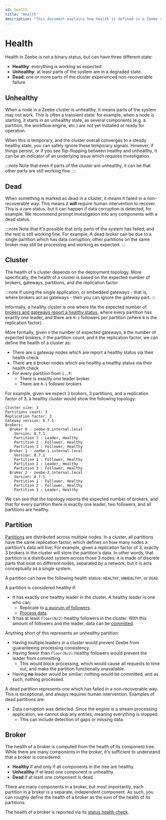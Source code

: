 ```yaml
---
id: health
title: "Health"
description: "This document explains how health is defined in a Zeebe cluster."
---
```


# Health

Health in Zeebe is not a binary status, but can have three different state:

- **Healthy**: everything is working as expected.
- **Unhealthy**: at least parts of the system are in a degraded state.
- **Dead**: one or more parts of the cluster experienced non-recoverable failure.

## Unhealthy

When a node in a Zeebe cluster is unhealthy, it means parts of the system may not work. This is often a transient state: for example, when a node is
starting, it starts in an unhealthy state, as several components (e.g. a partition, the workflow engine, etc.) are not yet installed or ready for
operation.

When this is temporary, and the cluster overall converges to a steady healthy state, you can safely ignore these temporary signals. However, if things
persist, or if you see flip-flopping between healthy and unhealthy, it can be an indicator of an underlying issue which requires investigation.

:::note
Note that even if parts of the cluster are unhealthy, it can be that other parts are still working fine.
:::

## Dead

When something is marked as dead in a cluster, it means it failed in a non-recoverable way. This means it **will** require human intervention to recover.
This is a rare status, but it can happen if data corruption is detected, for example. We recommend prompt investigation into any components with a dead
status.

:::note
Note that it's possible that only parts of the system has failed, and the rest is still working fine. For example, A dead broker can be due to a single
partition which has data corruption; other partitions on the same broker may still be processing and working as expected.
:::

## Cluster

The health of a cluster depends on the deployment topology. More specifically, the health of a cluster is based on the expected number of brokers,
gateways, partitions, and the replication factor.

:::note
If using the single application, or embedded gateways - that is, where brokers act as gateways - then you can ignore the gateway part.
:::

Informally, a healthy cluster is one where the the expected number of
[brokers and gateways report a healthy status](../../../self-managed/zeebe-deployment/operations/health.md), where every partition has exactly one leader, and
there are `N-1` followers per partition (where `N` is the replication factor).

More formally, given `G` the number of expected gateways, `B` the number of expected brokers, `P` the partition count, and `R` the replication factor, we can
define the health of a cluster as:

- There are `G` gateway nodes which are report a healthy status via their health check
- There are `B` broker nodes which are healthy a healthy status via their health check
- For every partition from `1..P`:
  - There is exactly one leader broker
  - There are `R-1` follower brokers

For example, given we expect 3 brokers, 3 partitions, and a replication factor of 3, a healthy cluster would show the following topology:

```
Cluster size: 3
Partitions count: 3
Replication factor: 3
Gateway version: 8.7.1
Brokers:
  Broker 0 - zeebe-0.internal.local
    Version: 8.7.1
    Partition 1 : Leader, Healthy
    Partition 2 : Follower, Healthy
    Partition 3 : Follower, Healthy
  Broker 1 - zeebe-1.internal.local
    Version: 8.7.1
    Partition 1 : Follower, Healthy
    Partition 2 : Leader, Healthy
    Partition 3 : Follower, Healthy
  Broker 2 - zeebe-2.internal.local
    Version: 8.7.1
    Partition 1 : Follower, Healthy
    Partition 2 : Follower, Healthy
    Partition 3 : Leader, Healthy
```

We can see that the topology reports the expected number of brokers, and that for every partition there is exactly one leader, two followers, and all partitions are healthy.

## Partition

[Partitions](./partitions.md) are distributed across multiple nodes. In a cluster, all partitions have the
same replication factor, which defines on how many nodes a partition's data will live. For example, given a replication factor of 3, exactly 3 brokers
in the cluster will store the partition's data. In other words, that partition is a distributed system across those 3 nodes: it is made of discrete parts
that exist on different nodes, separated by a network, but it is acts conceptually as a single system.

A partition can have the following health status: `HEALTHY`, `UNHEALTHY`, or `DEAD`.

A partition is considered healthy if:

- It has exactly one healthy leader in the cluster. A healthy leader is one who can:
  - Replicate to [a quorum of followers](./clustering.md#raft-consensus-and-replication-protocol).
  - [Process data](./internal-processing.md).
- It has at least `floor(N/2)` healthy followers in the cluster. With this amount of followers and the leader, data can be
  [committed](./clustering.md#commit).

Anything short of this represents an unhealthy partition:

- Having multiple leaders in a cluster would prevent Zeebe from guaranteeing processing consistency.
- Having fewer than `floor(N/2)` healthy followers would prevent the leader from committing.
  - This would block processing, which would cause all requests to time out, and make the partition functionally unavailable.
- Having **no** leader would be similar: nothing would be committed, and as such, nothing processed.

A dead partition represents one which has failed in a non-recoverable way. This is exceptional, and always requires human intervention. Examples of dead
partitions are:

- Data corruption was detected. Since the engine is a stream processing application, we cannot skip any entries, meaning everything is stopped.
  - This can include detection of gaps or missing data.

## Broker

The health of a broker is computed from the health of its component tree. While there are many components in the broker, it's sufficient
to understand that a broker is considered:

- **Healthy** if and only if all components in the tree are healthy.
- **Unhealthy** if at least one component is unhealthy.
- **Dead** if at least one component is dead.

There are many components in a broker, but most importantly, each partition in a broker is a separate, independent component. As such, you can roughly
define the health of a broker as the sum of the health of its partitions.

The health of a broker is reported via its [status health check](../../../self-managed/zeebe-deployment/operations/health.md#broker).
